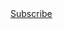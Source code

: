<div class="cf"></div>


<div class="sub-cont">
  <div class="sub-wrap">
    <a class="sub-token-link" href="https://ctr.memberful.com/checkout?plan=19807" title="Token Subscription"><span>Subscribe</span></a>
  </div>
</div>
